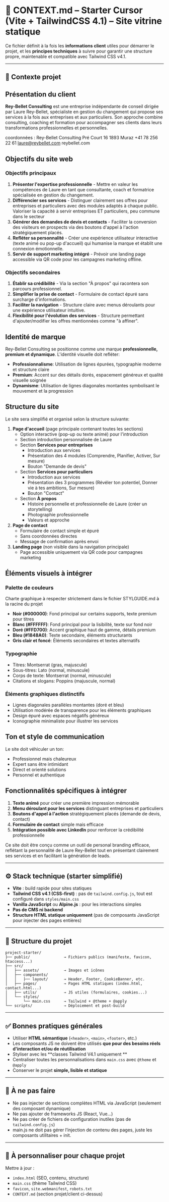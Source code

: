 # 🧠 CONTEXT.md – Starter Cursor (Vite + TailwindCSS 4.1) – Site vitrine statique

Ce fichier définit à la fois les **informations client** utiles pour démarrer le projet, et les **principes techniques** à suivre pour garantir une structure propre, maintenable et compatible avec Tailwind CSS v4.1.

---

## 🎯 Contexte projet

## Présentation du client

**Rey-Bellet Consulting** est une entreprise indépendante de conseil dirigée par Laure Rey-Bellet, spécialiste en gestion du changement qui propose ses services à la fois aux entreprises et aux particuliers. Son approche combine consulting, coaching et formation pour accompagner ses clients dans leurs transformations professionnelles et personnelles.

coordonnées :
Rey-Bellet Consulting
Pré Court 16
1893 Muraz
+41 78 256 22 61
laure@reybellet.com
reybellet.com

## Objectifs du site web

### Objectifs principaux

1. **Présenter l'expertise professionnelle** - Mettre en valeur les compétences de Laure en tant que consultante, coach et formatrice spécialisée en gestion du changement.
2. **Différencier ses services** - Distinguer clairement ses offres pour entreprises et particuliers avec des modules adaptés à chaque public. Valoriser la capacité à servir entreprises ET particuliers, peu commune dans le secteur
3. **Générer des demandes de devis et contacts** - Faciliter la conversion des visiteurs en prospects via des boutons d'appel à l'action stratégiquement placés.
4. **Refléter sa personnalité** - Créer une expérience utilisateur interactive (texte animé ou pop-up d'accueil) qui humanise la marque et établit une connexion émotionnelle.
5. **Servir de support marketing intégré** - Prévoir une landing page accessible via QR code pour les campagnes marketing offline.

### Objectifs secondaires

1. **Établir sa crédibilité** - Via la section "À propos" qui racontera son parcours professionnel.
2. **Simplifier la prise de contact** - Formulaire de contact épuré sans surcharge d'informations.
3. **Faciliter la navigation** - Structure claire avec menus déroulants pour une expérience utilisateur intuitive.
4. **Flexibilité pour l'évolution des services** - Structure permettant d'ajouter/modifier les offres mentionnées comme "à affiner".

## Identité de marque

Rey-Bellet Consulting se positionne comme une marque **professionnelle, premium et dynamique**. L'identité visuelle doit refléter:

- **Professionnalisme**: Utilisation de lignes épurées, typographie moderne et structure claire
- **Premium**: Accent sur des détails dorés, espacement généreux et qualité visuelle soignée
- **Dynamisme**: Utilisation de lignes diagonales montantes symbolisant le mouvement et la progression

## Structure du site

Le site sera simplifié et organisé selon la structure suivante:

1. **Page d'accueil** (page principale contenant toutes les sections)
    - Option interactive (pop-up ou texte animé) pour l'introduction
    - Section introduction personnalisée de Laure
    - Section **Services pour entreprises**
        - Introduction aux services
        - Présentation des 4 modules (Comprendre, Planifier, Activer, Sur mesure)
        - Bouton "Demande de devis"
    - Section **Services pour particuliers**
        - Introduction aux services
        - Présentation des 3 programmes (Révéler ton potentiel, Donner vie à tes ambitions, Sur mesure)
        - Bouton "Contact"
    - Section **À propos**
        - Histoire personnelle et professionnelle de Laure (créer un storytelling)
        - Photographie professionnelle
        - Valeurs et approche
2. **Page de contact**
    - Formulaire de contact simple et épuré
    - Sans coordonnées directes
    - Message de confirmation après envoi
3. **Landing page** (non visible dans la navigation principale)
    - Page accessible uniquement via QR code pour campagnes marketing

## Éléments visuels à intégrer

### Palette de couleurs

Charte graphique à respecter strictement dans le fichier STYLGUIDE.md à la racine du projet

- **Noir (#000000)**: Fond principal sur certains supports, texte premium pour titres
- **Blanc (#FFFFFF)**: Fond principal pour la lisibilité, texte sur fond noir
- **Doré (#FFD700)**: Accent graphique haut de gamme, détails premium
- **Bleu (#1848A0)**: Texte secondaire, éléments structurants
- **Gris clair et foncé**: Éléments secondaires et textes alternatifs

### Typographie

- Titres: Montserrat (gras, majuscule)
- Sous-titres: Lato (normal, minuscule)
- Corps de texte: Montserrat (normal, minuscule)
- Citations et slogans: Poppins (majuscule, normal)

### Éléments graphiques distinctifs

- Lignes diagonales parallèles montantes (doré et bleu)
- Utilisation modérée de transparence pour les éléments graphiques
- Design épuré avec espaces négatifs généreux
- Iconographie minimaliste pour illustrer les services

## Ton et style de communication

Le site doit véhiculer un ton:

- Professionnel mais chaleureux
- Expert sans être intimidant
- Direct et orienté solutions
- Personnel et authentique

## Fonctionnalités spécifiques à intégrer

1. **Texte animé** pour créer une première impression mémorable
2. **Menu déroulant pour les services** distinguant entreprises et particuliers
3. **Boutons d'appel à l'action** stratégiquement placés (demande de devis, contact)
4. **Formulaire de contact** simple mais efficace
5. **Intégration possible avec LinkedIn** pour renforcer la crédibilité professionnelle

Ce site doit être conçu comme un outil de personal branding efficace, reflétant la personnalité de Laure Rey-Bellet tout en présentant clairement ses services et en facilitant la génération de leads.

---

## ⚙️ Stack technique (starter simplifié)

- **Vite** : build rapide pour sites statiques
- **Tailwind CSS v4.1 (CSS-first)** : pas de `tailwind.config.js`, tout est configuré dans `styles/main.css`
- **Vanilla JavaScript** ou **Alpine.js** : pour les interactions simples
- **Pas de CMS ni backend**
- **Structure HTML statique uniquement** (pas de composants JavaScript pour injecter des pages entières)

---

## 📁 Structure du projet

```
project-starter/
├── public/               → Fichiers publics (manifeste, favicon, htaccess...)
├── src/
│   ├── assets/           → Images et icônes
│   ├── components/
│   │   ├── layout/       → Header, Footer, CookieBanner, etc.
│   ├── pages/            → Pages HTML statiques (index.html, contact.html...)
│   ├── utils/            → JS utiles (formulaires, cookies...)
│   └── styles/
│       └── main.css      → Tailwind + @theme + @apply
└── scripts/              → Déploiement et post-build
```

---

## ✅ Bonnes pratiques générales

- Utiliser **HTML sémantique** (`<header>`, `<main>`, `<footer>`, etc.)
- Les composants JS ne doivent être utilisés **que pour des besoins réels d'interaction et/ou de réutilisation**
- Styliser avec les \*\*classes Tailwind V4.1 uniquement \*\*
- Centraliser toutes les personnalisations dans `main.css` avec `@theme` et `@apply`
- Conserver le projet **simple, lisible et statique**

---

## 📌 À ne pas faire

- Ne pas injecter de sections complètes HTML via JavaScript (seulement des composant dynamique)
- Ne pas ajouter de frameworks JS (React, Vue...)
- Ne pas créer de fichiers de configuration inutiles (pas de `tailwind.config.js`)
- main.js ne doit pas gérer l’injection de contenu des pages, juste les composants utilitaires + init.

---

## 🔁 À personnaliser pour chaque projet

Mettre à jour :

- `index.html` (SEO, contenu, structure)
- `main.css` (thème Tailwind CSS)
- `favicon`, `site.webmanifest`, `robots.txt`
- `CONTEXT.md` (section projet/client ci-dessus)
